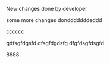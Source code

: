 New changes done by developer

some more changes dondddddddeddd


cccccc

gdfsgfdgsfd
dfsgfdgdsfg
dfgfdsgfdsgfd


8888
